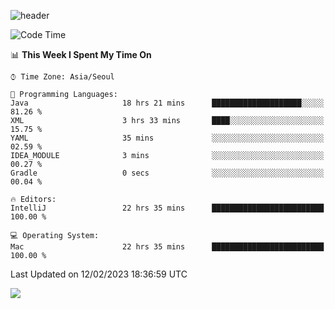 ![header](https://capsule-render.vercel.app/api?type=Egg&color=timeAuto&height=300&section=header&text=PoPo&fontSize=90&animation=fadeIn)

  <!--START_SECTION:waka-->
![Code Time](http://img.shields.io/badge/Code%20Time-489%20hrs%2031%20mins-blue)

📊 **This Week I Spent My Time On** 

```text
⌚︎ Time Zone: Asia/Seoul

💬 Programming Languages: 
Java                     18 hrs 21 mins      ████████████████████░░░░░   81.26 % 
XML                      3 hrs 33 mins       ████░░░░░░░░░░░░░░░░░░░░░   15.75 % 
YAML                     35 mins             ░░░░░░░░░░░░░░░░░░░░░░░░░   02.59 % 
IDEA_MODULE              3 mins              ░░░░░░░░░░░░░░░░░░░░░░░░░   00.27 % 
Gradle                   0 secs              ░░░░░░░░░░░░░░░░░░░░░░░░░   00.04 % 

🔥 Editors: 
IntelliJ                 22 hrs 35 mins      █████████████████████████   100.00 % 

💻 Operating System: 
Mac                      22 hrs 35 mins      █████████████████████████   100.00 % 

```


 Last Updated on 12/02/2023 18:36:59 UTC
<!--END_SECTION:waka-->



<img src="https://capsule-render.vercel.app/api?type=Egg&color=timeAuto&height=300&section=footer&text=PoPo&fontSize=90&animation=fadeIn&reversal=true" />
